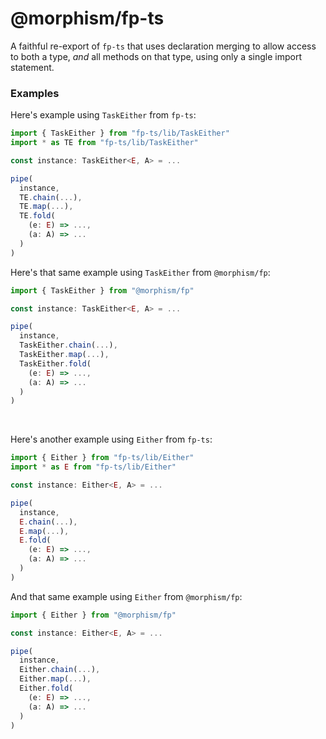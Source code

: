 # @morphism/fp-ts

A faithful re-export of `fp-ts` that uses declaration merging to
allow access to both a type, _and_ all methods on that type,
using only a single import statement.


### Examples

Here's example using `TaskEither` from `fp-ts`:
```typescript
import { TaskEither } from "fp-ts/lib/TaskEither"
import * as TE from "fp-ts/lib/TaskEither"

const instance: TaskEither<E, A> = ...

pipe(
  instance,
  TE.chain(...),
  TE.map(...),
  TE.fold(
    (e: E) => ...,
    (a: A) => ...
  )
)
```

Here's that same example using `TaskEither` from `@morphism/fp`:
```typescript
import { TaskEither } from "@morphism/fp"

const instance: TaskEither<E, A> = ...

pipe(
  instance,
  TaskEither.chain(...),
  TaskEither.map(...),
  TaskEither.fold(
    (e: E) => ...,
    (a: A) => ...
  )
)
```

<br/>

Here's another example using `Either` from `fp-ts`:
```typescript
import { Either } from "fp-ts/lib/Either"
import * as E from "fp-ts/lib/Either"

const instance: Either<E, A> = ...

pipe(
  instance,
  E.chain(...),
  E.map(...),
  E.fold(
    (e: E) => ...,
    (a: A) => ...
  )
)
```

And that same example using `Either` from `@morphism/fp`:

```typescript
import { Either } from "@morphism/fp"

const instance: Either<E, A> = ...

pipe(
  instance,
  Either.chain(...),
  Either.map(...),
  Either.fold(
    (e: E) => ...,
    (a: A) => ...
  )
)
```
